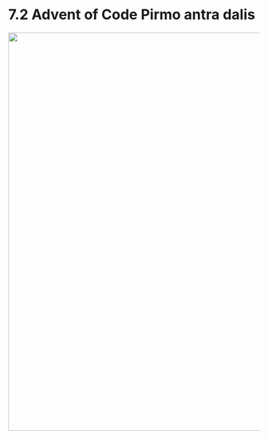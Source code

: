 # 7.2 Advent of Code Pirmo antra dalis

<img src="https://github.com/shinbeth/pasizaidimai/tree/master/7.2/docs/img/7.2.png" width="800">
